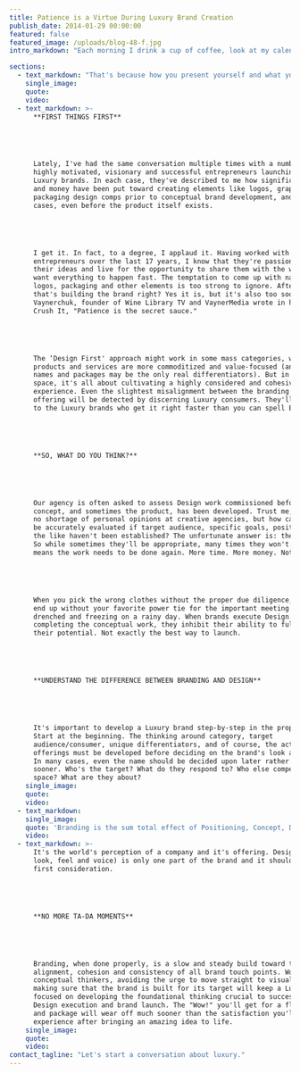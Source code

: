 ```yaml
---
title: Patience is a Virtue During Luxury Brand Creation
publish_date: 2014-01-29 00:00:00
featured: false
featured_image: /uploads/blog-48-f.jpg
intro_markdown: "Each morning I drink a cup of coffee, look at my calendar and email, check the weather and then decide what to wear. You probably have some kind of similar routine for getting ready, whether it's choosing your outfit or picking the right accessories.​"

sections:
  - text_markdown: "That's because how you present yourself and what you wear depends on what you've got planned that day. What are you doing? Who will you see? The alternative: jumping out of bed and wearing \"whatever\" might be okay, but isn't likely to set you up for success and make the right (i.e. killer) impression.​"
    single_image:
    quote:
    video:
  - text_markdown: >-
      **FIRST THINGS FIRST**





      Lately, I've had the same conversation multiple times with a number of
      highly motivated, visionary and successful entrepreneurs launching new
      Luxury brands. In each case, they've described to me how significant time
      and money have been put toward creating elements like logos, graphics and
      packaging design comps prior to conceptual brand development, and in some
      cases, even before the product itself exists.





      I get it. In fact, to a degree, I applaud it. Having worked with dozens of
      entrepreneurs over the last 17 years, I know that they're passionate about
      their ideas and live for the opportunity to share them with the world. They
      want everything to happen fast. The temptation to come up with names,
      logos, packaging and other elements is too strong to ignore. After all,
      that's building the brand right? Yes it is, but it's also too soon. As Gary
      Vaynerchuk, founder of Wine Library TV and VaynerMedia wrote in his book,
      Crush It, "Patience is the secret sauce."





      The ‘Design First' approach might work in some mass categories, where
      products and services are more commoditized and value-focused (and catchy
      names and packages may be the only real differentiators). But in the Luxury
      space, it's all about cultivating a highly considered and cohesive brand
      experience. Even the slightest misalignment between the branding and the
      offering will be detected by discerning Luxury consumers. They'll move on
      to the Luxury brands who get it right faster than you can spell BMW.





      **SO, WHAT DO YOU THINK?**





      Our agency is often asked to assess Design work commissioned before the
      concept, and sometimes the product, has been developed. Trust me, there's
      no shortage of personal opinions at creative agencies, but how can designs
      be accurately evaluated if target audience, specific goals, positioning and
      the like haven't been established? The unfortunate answer is: they can't.
      So while sometimes they'll be appropriate, many times they won't. And that
      means the work needs to be done again. More time. More money. Not good.





      When you pick the wrong clothes without the proper due diligence, you may
      end up without your favorite power tie for the important meeting or
      drenched and freezing on a rainy day. When brands execute Design before
      completing the conceptual work, they inhibit their ability to fully realize
      their potential. Not exactly the best way to launch.





      **UNDERSTAND THE DIFFERENCE BETWEEN BRANDING AND DESIGN**





      It's important to develop a Luxury brand step-by-step in the proper order.
      Start at the beginning. The thinking around category, target
      audience/consumer, unique differentiators, and of course, the actual
      offerings must be developed before deciding on the brand's look and feel.
      In many cases, even the name should be decided upon later rather than
      sooner. Who's the target? What do they respond to? Who else competes in the
      space? What are they about?​
    single_image:
    quote:
    video:
  - text_markdown:
    single_image:
    quote: 'Branding is the sum total effect of Positioning, Concept, Design and Execution.'
    video:
  - text_markdown: >-
      It's the world's perception of a company and it's offering. Design (the
      look, feel and voice) is only one part of the brand and it shouldn't be the
      first consideration.





      **NO MORE TA-DA MOMENTS**





      Branding, when done properly, is a slow and steady build toward the
      alignment, cohesion and consistency of all brand touch points. Working with
      conceptual thinkers, avoiding the urge to move straight to visuals, and
      making sure that the brand is built for its target will keep a Luxury brand
      focused on developing the foundational thinking crucial to successful
      Design execution and brand launch. The "Wow!" you'll get for a flashy logo
      and package will wear off much sooner than the satisfaction you'll
      experience after bringing an amazing idea to life.​
    single_image:
    quote:
    video:
contact_tagline: "Let's start a conversation about luxury."
---
```




